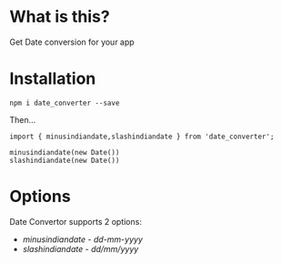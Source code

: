 # What is this?

Get Date conversion for your app

# Installation

`npm i date_converter --save`

Then...

```
import { minusindiandate,slashindiandate } from 'date_converter';

minusindiandate(new Date())
slashindiandate(new Date())
```

# Options

Date Convertor supports 2 options:

* *minusindiandate* - _dd-mm-yyyy_ 
* *slashindiandate* - _dd/mm/yyyy_ 
